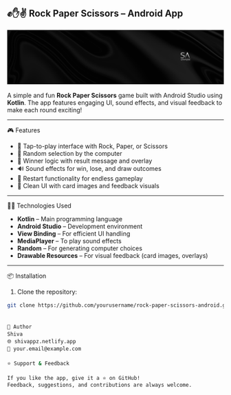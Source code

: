 ## ✊✋✌️ Rock Paper Scissors – Android App
![banner](banner.png)

A simple and fun **Rock Paper Scissors** game built with Android Studio using **Kotlin**. The app features engaging UI, sound effects, and visual feedback to make each round exciting!

---
 🎮 Features

- 🔘 Tap-to-play interface with Rock, Paper, or Scissors
- 🤖 Random selection by the computer
- 🥇 Winner logic with result message and overlay
- 🔊 Sound effects for win, lose, and draw outcomes
- 🔄 Restart functionality for endless gameplay
- 🎨 Clean UI with card images and feedback visuals

---
 🧑‍💻 Technologies Used

- **Kotlin** – Main programming language
- **Android Studio** – Development environment
- **View Binding** – For efficient UI handling
- **MediaPlayer** – To play sound effects
- **Random** – For generating computer choices
- **Drawable Resources** – For visual feedback (card images, overlays)

---
 📦 Installation

1. Clone the repository:
```bash
git clone https://github.com/yourusername/rock-paper-scissors-android.git


🙌 Author
Shiva
🌐 shivappz.netlify.app
📧 your.email@example.com

⭐️ Support & Feedback

If you like the app, give it a ⭐️ on GitHub!
Feedback, suggestions, and contributions are always welcome.
